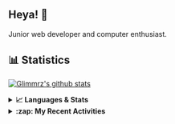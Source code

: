 ## Heya! 👋

Junior web developer and computer enthusiast.

## 📊 Statistics

[![Glimmrz's github stats](https://github-readme-stats.vercel.app/api?username=glimmrz&theme=dark&count_private=true)](https://github.com/anuraghazra/github-readme-stats)

<details>
  <summary><strong>📈 Languages & Stats</strong></summary>
  <img src="https://github-readme-stats.vercel.app/api?username=bunningss&show_icons=true&theme=dark&hide_border=true"
       alt="Tayef's GitHub stats" />
  <img src="https://github-readme-stats.vercel.app/api/top-langs/?username=bunningss&show_icons=true&theme=dark&hide_border=true&layout=compact&langs_count=10"
       alt="Tayef's Top GitHub Languages" />
</details>

<details>
<summary><strong> :zap: My Recent Activities </strong></summary>

<!-- ACTIVITY-LIST:START -->
- [glimmrz pushed to master in glimmrz/glimmrz](https://github.com/glimmrz/glimmrz/compare/01cf331faa...0fc60d8c6f)
- [glimmrz forked glimmrz/video-conferencing from adrianhajdin/zoom-clone](https://github.com/glimmrz/video-conferencing)
- [glimmrz pushed to master in glimmrz/glimmrz](https://github.com/glimmrz/bunningss/compare/c71c97f32a...19d2faedd3)
- [glimmrz pushed to main in glimmrz/bstore](https://github.com/glimmrz/bstore/compare/0000000000...8cecbbe17b)
- [glimmrz created a branch main in glimmrz/bstore](https://github.com/glimmrz/bstore/compare/main)
<!-- ACTIVITY-LIST:END -->

</details>
